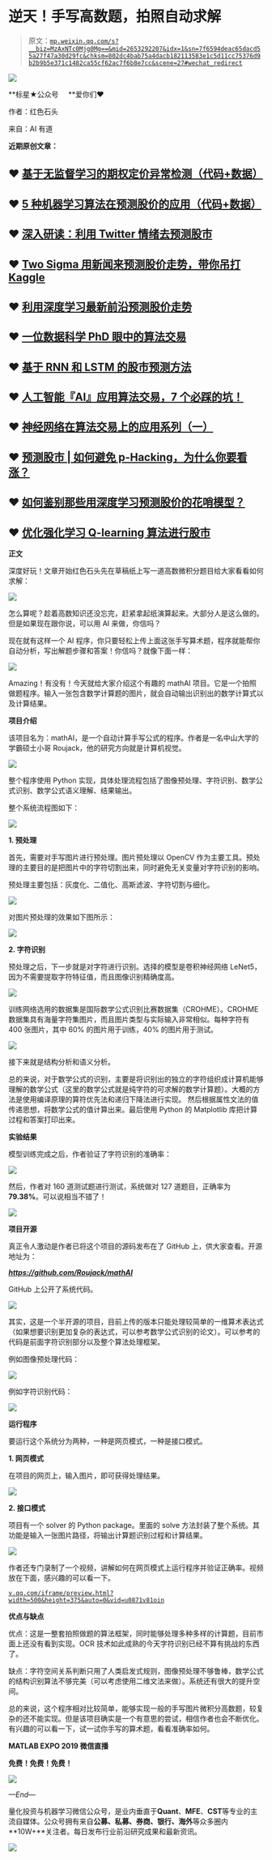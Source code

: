 # 逆天！手写高数题，拍照自动求解

> 原文：[`mp.weixin.qq.com/s?__biz=MzAxNTc0Mjg0Mg==&mid=2653292207&idx=1&sn=7f6594deac65dacd55a27f47a30d29fc&chksm=802dc4bab75a4dacb182113583e1c5d11cc75376d9b2b9b5e371c1482ca55cf62ac7f6b8e7cc&scene=27#wechat_redirect`](http://mp.weixin.qq.com/s?__biz=MzAxNTc0Mjg0Mg==&mid=2653292207&idx=1&sn=7f6594deac65dacd55a27f47a30d29fc&chksm=802dc4bab75a4dacb182113583e1c5d11cc75376d9b2b9b5e371c1482ca55cf62ac7f6b8e7cc&scene=27#wechat_redirect)

![](img/34178214a765d0578fea405af887f201.png)

**标星★公众号     **爱你们♥

作者：红色石头

来自：AI 有道

**近期原创文章：**

## ♥ [基于无监督学习的期权定价异常检测（代码+数据）](https://mp.weixin.qq.com/s?__biz=MzAxNTc0Mjg0Mg==&mid=2653290562&idx=1&sn=dee61b832e1aa2c062a96bb27621c29d&chksm=802dc257b75a4b41b5623ade23a7de86333bfd3b4299fb69922558b0cbafe4c930b5ef503d89&token=1298662931&lang=zh_CN&scene=21#wechat_redirect)

## ♥ [5 种机器学习算法在预测股价的应用（代码+数据）](https://mp.weixin.qq.com/s?__biz=MzAxNTc0Mjg0Mg==&mid=2653290588&idx=1&sn=1d0409ad212ea8627e5d5cedf61953ac&chksm=802dc249b75a4b5fa245433320a4cc9da1a2cceb22df6fb1a28e5b94ff038319ae4e7ec6941f&token=1298662931&lang=zh_CN&scene=21#wechat_redirect)

## ♥ [深入研读：利用 Twitter 情绪去预测股市](https://mp.weixin.qq.com/s?__biz=MzAxNTc0Mjg0Mg==&mid=2653290402&idx=1&sn=efda9ea106991f4f7ccabcae9d809e00&chksm=802e3db7b759b4a173dc8f2ab5c298ab3146bfd7dd5aca75929c74ecc999a53b195c16f19c71&token=1330520237&lang=zh_CN&scene=21#wechat_redirect)

## ♥ [Two Sigma 用新闻来预测股价走势，带你吊打 Kaggle](https://mp.weixin.qq.com/s?__biz=MzAxNTc0Mjg0Mg==&mid=2653290456&idx=1&sn=b8d2d8febc599742e43ea48e3c249323&chksm=802e3dcdb759b4db9279c689202101b6b154fb118a1c1be12b52e522e1a1d7944858dbd6637e&token=1330520237&lang=zh_CN&scene=21#wechat_redirect)

## ♥ [利用深度学习最新前沿预测股价走势](https://mp.weixin.qq.com/s?__biz=MzAxNTc0Mjg0Mg==&mid=2653290080&idx=1&sn=06c50cefe78a7b24c64c4fdb9739c7f3&chksm=802e3c75b759b563c01495d16a638a56ac7305fc324ee4917fd76c648f670b7f7276826bdaa8&token=770078636&lang=zh_CN&scene=21#wechat_redirect)

## ♥ [一位数据科学 PhD 眼中的算法交易](https://mp.weixin.qq.com/s?__biz=MzAxNTc0Mjg0Mg==&mid=2653290118&idx=1&sn=a261307470cf2f3e458ab4e7dc309179&chksm=802e3c93b759b585e079d3a797f512dfd0427ac02942339f4f1454bd368ba47be21cb52cf969&token=770078636&lang=zh_CN&scene=21#wechat_redirect)

## ♥ [基于 RNN 和 LSTM 的股市预测方法](https://mp.weixin.qq.com/s?__biz=MzAxNTc0Mjg0Mg==&mid=2653290481&idx=1&sn=f7360ea8554cc4f86fcc71315176b093&chksm=802e3de4b759b4f2235a0aeabb6e76b3e101ff09b9a2aa6fa67e6e824fc4274f68f4ae51af95&token=1865137106&lang=zh_CN&scene=21#wechat_redirect)

## ♥ [人工智能『AI』应用算法交易，7 个必踩的坑！](https://mp.weixin.qq.com/s?__biz=MzAxNTc0Mjg0Mg==&mid=2653289974&idx=1&sn=88f87cb64999d9406d7c618350aac35d&chksm=802e3fe3b759b6f5eca6e777364270cbaa0bf35e9a1535255be9751c3a77642676993a861132&token=770078636&lang=zh_CN&scene=21#wechat_redirect)

## ♥ [神经网络在算法交易上的应用系列（一）](https://mp.weixin.qq.com/s?__biz=MzAxNTc0Mjg0Mg==&mid=2653289962&idx=1&sn=5f5aa65ec00ce176501c85c7c106187d&chksm=802e3fffb759b6e9f2d4518f9d3755a68329c8753745333ef9d70ffd04bd088fd7b076318358&token=770078636&lang=zh_CN&scene=21#wechat_redirect)

## ♥ [预测股市 | 如何避免 p-Hacking，为什么你要看涨？](https://mp.weixin.qq.com/s?__biz=MzAxNTc0Mjg0Mg==&mid=2653289820&idx=1&sn=d3fee74ba1daab837433e4ef6b0ab4d9&chksm=802e3f49b759b65f422d20515942d5813aead73231da7d78e9f235bdb42386cf656079e69b8b&token=770078636&lang=zh_CN&scene=21#wechat_redirect)

## ♥ [如何鉴别那些用深度学习预测股价的花哨模型？](https://mp.weixin.qq.com/s?__biz=MzAxNTc0Mjg0Mg==&mid=2653290132&idx=1&sn=cbf1e2a4526e6e9305a6110c17063f46&chksm=802e3c81b759b597d3dd94b8008e150c90087567904a29c0c4b58d7be220a9ece2008956d5db&token=1266110554&lang=zh_CN&scene=21#wechat_redirect)

## ♥ [优化强化学习 Q-learning 算法进行股市](https://mp.weixin.qq.com/s?__biz=MzAxNTc0Mjg0Mg==&mid=2653290286&idx=1&sn=882d39a18018733b93c8c8eac385b515&chksm=802e3d3bb759b42d1fc849f96bf02ae87edf2eab01b0beecd9340112c7fb06b95cb2246d2429&token=1330520237&lang=zh_CN&scene=21#wechat_redirect)

**正文**

深度好玩！文章开始红色石头先在草稿纸上写一道高数微积分题目给大家看看如何求解：

![](img/152dc2a3d67ab51a46c64450036d2d55.png)

怎么算呢？趁着高数知识还没忘完，赶紧拿起纸演算起来。大部分人是这么做的。但是如果现在跟你说，可以用 AI 来做，你信吗？

现在就有这样一个 AI 程序，你只要轻松上传上面这张手写算术题，程序就能帮你自动分析，写出解题步骤和答案！你信吗？就像下面一样：

![](img/476c47d70a3e63313cc54ed797dd4640.png)

Amazing！有没有！今天就给大家介绍这个有趣的 mathAI 项目。它是一个拍照做题程序。输入一张包含数学计算题的图片，就会自动输出识别出的数学计算式以及计算结果。

**项目介绍**

该项目名为：mathAI，是一个自动计算手写公式的程序。作者是一名中山大学的学霸硕士小哥 Roujack，他的研究方向就是计算机视觉。 

![](img/88a2b611986757fd41dbb7a94896b3f6.png)

整个程序使用 Python 实现，具体处理流程包括了图像预处理、字符识别、数学公式识别、数学公式语义理解、结果输出。

整个系统流程图如下：

![](img/5079017a53c8464a487a64a5b5b696b6.png)

**1\. 预处理**

首先，需要对手写图片进行预处理。图片预处理以 OpenCV 作为主要工具。预处理的主要目的是把图片中的字符切割出来，同时避免无关变量对字符识别的影响。

预处理主要包括：灰度化、二值化、高斯滤波、字符切割与细化。

![](img/6575b141977fddcbb3ceaadd77b719eb.png)

对图片预处理的效果如下图所示：

![](img/aacdf829656b3a33f369a185d2dace21.png)

**2\. 字符识别**

预处理之后，下一步就是对字符进行识别。选择的模型是卷积神经网络 LeNet5，因为不需要提取字符特征值，而且图像识别精确度高。

![](img/6145df5b77afe6376aebd84d2393987d.png)

训练网络选用的数据集是国际数学公式识别比赛数据集（CROHME）。CROHME 数据集具有海量字符集图片，而且图片类型与实际输入非常相似。每种字符有 400 张图片，其中 60% 的图片用于训练，40% 的图片用于测试。

![](img/47e3a8e4b77e27d991f327913a0e9b17.png)

接下来就是结构分析和语义分析。

总的来说，对于数学公式的识别，主要是将识别出的独立的字符组织成计算机能够理解的数学公式（这里的数学公式就是纯字符的可求解的数学计算题）。大概的方法是使用编译原理的算符优先法和递归下降法进行实现。 然后根据属性文法的值传递思想，将数学公式的值计算出来。最后使用 Python 的 Matplotlib 库把计算过程和答案打印出来。

**实验结果**

模型训练完成之后，作者验证了字符识别的准确率： 

![](img/e6044eca4ccb5bc3d92c2d079ec2bcf2.png)

然后，作者对 160 道测试题进行测试，系统做对 127 道题目，正确率为 **79.38%**。可以说相当不错了！

![](img/1197a983fd3fedd8bbece7281bdf780f.png)

**项目开源**

真正令人激动是作者已将这个项目的源码发布在了 GitHub 上，供大家查看。开源地址为：

***https://github.com/Roujack/mathAI***

GitHub 上公开了系统代码。

![](img/7210bc805db3f1c13453d2b8f83f752b.png)

其实，这是一个半开源的项目，目前上传的版本只能处理较简单的一维算术表达式（如果想要识别更加复杂的表达式，可以参考数学公式识别的论文）。可以参考的代码是前面字符识别部分以及整个算法处理框架。

例如图像预处理代码：

![](img/ed66eb76b87e542eb6c94aadba190c9a.png)

例如字符识别代码：

![](img/ebcfa22a9f4702a74926d7afda807695.png)

**运行程序**

要运行这个系统分为两种，一种是网页模式，一种是接口模式。 

**1\. 网页模式**

在项目的网页上，输入图片，即可获得处理结果。

![](img/b83e3fa8b22a11e215b94394a49a9f0b.png)

**2\. 接口模式**

项目有一个 solver 的 Python package。里面的 solve 方法封装了整个系统。其功能是输入一张图片路径，将输出计算题识别过程和计算结果。

![](img/4b76d669dd9d48b77af5679968063a9d.png)

作者还专门录制了一个视频，讲解如何在网页模式上运行程序并验证正确率。视频放在下面，感兴趣的可以看一下。

[`v.qq.com/iframe/preview.html?width=500&height=375&auto=0&vid=u0871v81oin`](https://v.qq.com/iframe/preview.html?width=500&height=375&auto=0&vid=u0871v81oin)

**优点与缺点**

优点：这是一整套拍照做题的算法框架，同时能够处理多种多样的计算题，目前市面上还没有看到实现。OCR 技术如此成熟的今天字符识别已经不算有挑战的东西了。

缺点：字符空间关系判断只用了人类启发式规则，图像预处理不够鲁棒，数学公式的结构识别算法不够完美（可以考虑使用二维文法来做）。系统还有很大的提升空间。

总的来说，这个程序相对比较简单，能够实现一般的手写图片微积分高数题，较复杂的还不能实现。但是该项目确实是一个有意思的尝试，相信作者也会不断优化。有兴趣的可以看一下，试一试你手写的算术题，看看准确率如何。

**MATLAB EXPO 2019 微信直播**

**免费！免费！免费！**

![](img/23517f3d04f30fcc3dfcf46e91181950.png)

*—End—*

量化投资与机器学习微信公众号，是业内垂直于**Quant**、**MFE**、**CST**等专业的主流自媒体。公众号拥有来自**公募、私募、券商、银行、海外**等众多圈内**10W+**关注者。每日发布行业前沿研究成果和最新资讯。

![](img/48420b80b7165b5f8e0be398e7b70475.png)